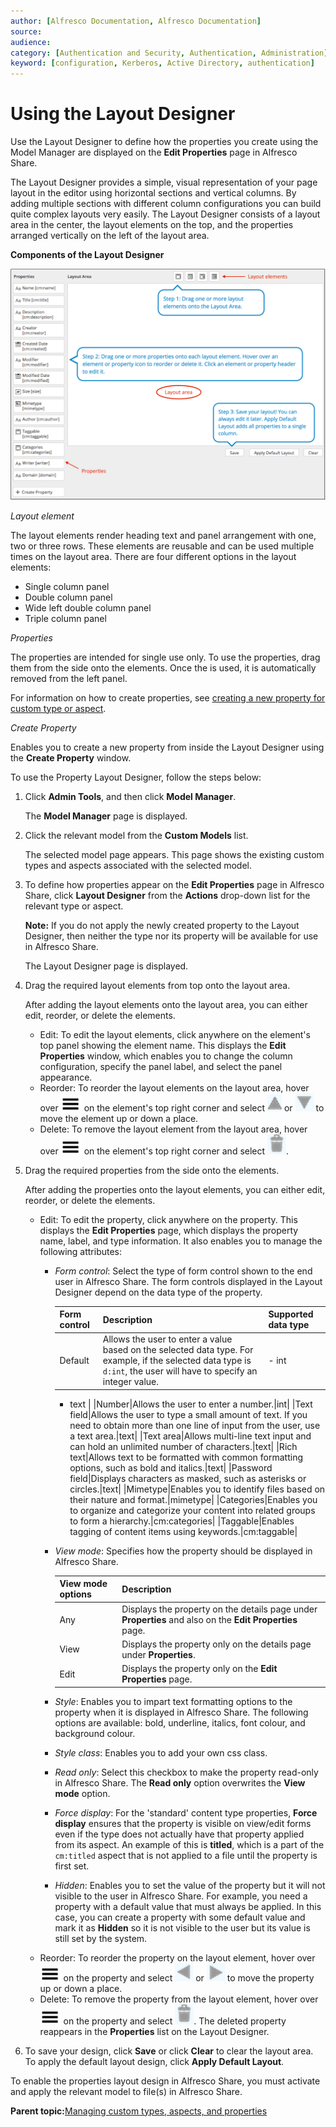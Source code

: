 ```yaml
---
author: [Alfresco Documentation, Alfresco Documentation]
source: 
audience: 
category: [Authentication and Security, Authentication, Administration]
keyword: [configuration, Kerberos, Active Directory, authentication]
---
```


# Using the Layout Designer

Use the Layout Designer to define how the properties you create using the Model Manager are displayed on the **Edit Properties** page in Alfresco Share.

The Layout Designer provides a simple, visual representation of your page layout in the editor using horizontal sections and vertical columns. By adding multiple sections with different column configurations you can build quite complex layouts very easily. The Layout Designer consists of a layout area in the center, the layout elements on the top, and the properties arranged vertically on the left of the layout area.

**Components of the Layout Designer**

![](../images/mm-layout-designer.png)

*Layout element*

The layout elements render heading text and panel arrangement with one, two or three rows. These elements are reusable and can be used multiple times on the layout area. There are four different options in the layout elements:

-   Single column panel
-   Double column panel
-   Wide left double column panel
-   Triple column panel

*Properties*

The properties are intended for single use only. To use the properties, drag them from the side onto the elements. Once the is used, it is automatically removed from the left panel.

For information on how to create properties, see [creating a new property for custom type or aspect](admintools-ct-properties-create.md).

*Create Property*

Enables you to create a new property from inside the Layout Designer using the **Create Property** window.

To use the Property Layout Designer, follow the steps below:

1.  Click **Admin Tools**, and then click **Model Manager**.

    The **Model Manager** page is displayed.

2.  Click the relevant model from the **Custom Models** list.

    The selected model page appears. This page shows the existing custom types and aspects associated with the selected model.

3.  To define how properties appear on the **Edit Properties** page in Alfresco Share, click **Layout Designer** from the **Actions** drop-down list for the relevant type or aspect.

    **Note:** If you do not apply the newly created property to the Layout Designer, then neither the type nor its property will be available for use in Alfresco Share.

    The Layout Designer page is displayed.

4.  Drag the required layout elements from top onto the layout area.

    After adding the layout elements onto the layout area, you can either edit, reorder, or delete the elements.

    -   Edit: To edit the layout elements, click anywhere on the element's top panel showing the element name. This displays the **Edit Properties** window, which enables you to change the column configuration, specify the panel label, and select the panel appearance.
    -   Reorder: To reorder the layout elements on the layout area, hover over ![](../images/model-icon.png) on the element's top right corner and select ![](../images/up.png) or ![](../images/down.png) to move the element up or down a place.
    -   Delete: To remove the layout element from the layout area, hover over ![](../images/model-icon.png) on the element's top right corner and select ![](../images/delete.png).
5.  Drag the required properties from the side onto the elements.

    After adding the properties onto the layout elements, you can either edit, reorder, or delete the elements.

    -   Edit: To edit the property, click anywhere on the property. This displays the **Edit Properties** page, which displays the property name, label, and type information. It also enables you to manage the following attributes:
        -   *Form control*: Select the type of form control shown to the end user in Alfresco Share. The form controls displayed in the Layout Designer depend on the data type of the property.

            |Form control|Description|Supported data type|
            |------------|-----------|-------------------|
            |Default|Allows the user to enter a value based on the selected data type. For example, if the selected data type is `d:int`, the user will have to specify an integer value.|            -   int
            -   text
|
            |Number|Allows the user to enter a number.|int|
            |Text field|Allows the user to type a small amount of text. If you need to obtain more than one line of input from the user, use a text area.|text|
            |Text area|Allows multi-line text input and can hold an unlimited number of characters.|text|
            |Rich text|Allows text to be formatted with common formatting options, such as bold and italics.|text|
            |Password field|Displays characters as masked, such as asterisks or circles.|text|
            |Mimetype|Enables you to identify files based on their nature and format.|mimetype|
            |Categories|Enables you to organize and categorize your content into related groups to form a hierarchy.|cm:categories|
            |Taggable|Enables tagging of content items using keywords.|cm:taggable|

        -   *View mode*: Specifies how the property should be displayed in Alfresco Share.

            |View mode options|Description|
            |-----------------|-----------|
            |Any|Displays the property on the details page under **Properties** and also on the **Edit Properties** page.|
            |View|Displays the property only on the details page under **Properties**.|
            |Edit|Displays the property only on the **Edit Properties** page.|

        -   *Style*: Enables you to impart text formatting options to the property when it is displayed in Alfresco Share. The following options are available: bold, underline, italics, font colour, and background colour.
        -   *Style class*: Enables you to add your own css class.
        -   *Read only*: Select this checkbox to make the property read-only in Alfresco Share. The **Read only** option overwrites the **View mode** option.
        -   *Force display*: For the 'standard' content type properties, **Force display** ensures that the property is visible on view/edit forms even if the type does not actually have that property applied from its aspect. An example of this is **titled**, which is a part of the `cm:titled` aspect that is not applied to a file until the property is first set.
        -   *Hidden*: Enables you to set the value of the property but it will not visible to the user in Alfresco Share. For example, you need a property with a default value that must always be applied. In this case, you can create a property with some default value and mark it as **Hidden** so it is not visible to the user but its value is still set by the system.
    -   Reorder: To reorder the property on the layout element, hover over ![](../images/model-icon.png) on the property and select ![](../images/left.png) or ![](../images/right.png) to move the property up or down a place.
    -   Delete: To remove the property from the layout element, hover over ![](../images/model-icon.png) on the property and select ![](../images/delete.png). The deleted property reappears in the **Properties** list on the Layout Designer.
6.  To save your design, click **Save** or click **Clear** to clear the layout area. To apply the default layout design, click **Apply Default Layout**.


To enable the properties layout design in Alfresco Share, you must activate and apply the relevant model to file\(s\) in Alfresco Share.

**Parent topic:**[Managing custom types, aspects, and properties](../concepts/admintools-using-cmm.md)

